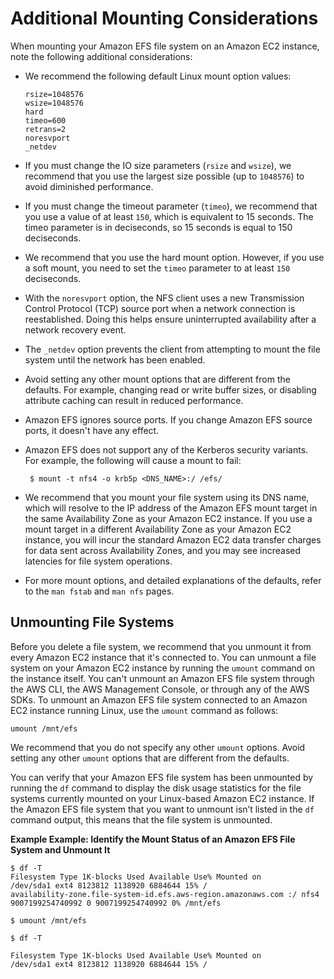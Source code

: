 # Additional Mounting Considerations<a name="mounting-fs-mount-cmd-general"></a>

When mounting your Amazon EFS file system on an Amazon EC2 instance, note the following additional considerations:
+ We recommend the following default Linux mount option values: 

  ```
  rsize=1048576
  wsize=1048576
  hard
  timeo=600
  retrans=2
  noresvport
  _netdev
  ```
+ If you must change the IO size parameters \(`rsize` and `wsize`\), we recommend that you use the largest size possible \(up to `1048576`\) to avoid diminished performance\.
+ If you must change the timeout parameter \(`timeo`\), we recommend that you use a value of at least `150`, which is equivalent to 15 seconds\. The timeo parameter is in deciseconds, so 15 seconds is equal to 150 deciseconds\.
+ We recommend that you use the hard mount option\. However, if you use a soft mount, you need to set the `timeo` parameter to at least `150` deciseconds\.
+ With the `noresvport` option, the NFS client uses a new Transmission Control Protocol \(TCP\) source port when a network connection is reestablished\. Doing this helps ensure uninterrupted availability after a network recovery event\.
+ The `_netdev` option prevents the client from attempting to mount the file system until the network has been enabled.
+ Avoid setting any other mount options that are different from the defaults\. For example, changing read or write buffer sizes, or disabling attribute caching can result in reduced performance\.
+ Amazon EFS ignores source ports\. If you change Amazon EFS source ports, it doesn't have any effect\.
+ Amazon EFS does not support any of the Kerberos security variants\.  For example, the following will cause a mount to fail:

  ```
   $ mount -t nfs4 -o krb5p <DNS_NAME>:/ /efs/ 
  ```
+ We recommend that you mount your file system using its DNS name, which will resolve to the IP address of the Amazon EFS mount target in the same Availability Zone as your Amazon EC2 instance\. If you use a mount target in a different Availability Zone as your Amazon EC2 instance, you will incur the standard Amazon EC2 data transfer charges for data sent across Availability Zones, and you may see increased latencies for file system operations\.
+ For more mount options, and detailed explanations of the defaults, refer to the `man fstab` and `man nfs` pages\.

## Unmounting File Systems<a name="unmounting-fs"></a>

Before you delete a file system, we recommend that you unmount it from every Amazon EC2 instance that it's connected to\. You can unmount a file system on your Amazon EC2 instance by running the `umount` command on the instance itself\. You can't unmount an Amazon EFS file system through the AWS CLI, the AWS Management Console, or through any of the AWS SDKs\. To unmount an Amazon EFS file system connected to an Amazon EC2 instance running Linux, use the `umount` command as follows:

```
umount /mnt/efs 
```

We recommend that you do not specify any other `umount` options\. Avoid setting any other `umount` options that are different from the defaults\.

You can verify that your Amazon EFS file system has been unmounted by running the `df` command to display the disk usage statistics for the file systems currently mounted on your Linux\-based Amazon EC2 instance\. If the Amazon EFS file system that you want to unmount isn’t listed in the `df` command output, this means that the file system is unmounted\.

**Example Example: Identify the Mount Status of an Amazon EFS File System and Unmount It**  

```
$ df -T
Filesystem Type 1K-blocks Used Available Use% Mounted on 
/dev/sda1 ext4 8123812 1138920 6884644 15% / 
availability-zone.file-system-id.efs.aws-region.amazonaws.com :/ nfs4 9007199254740992 0 9007199254740992 0% /mnt/efs
```

```
$ umount /mnt/efs
```

```
$ df -T 
```

```
Filesystem Type 1K-blocks Used Available Use% Mounted on 
/dev/sda1 ext4 8123812 1138920 6884644 15% /
```
